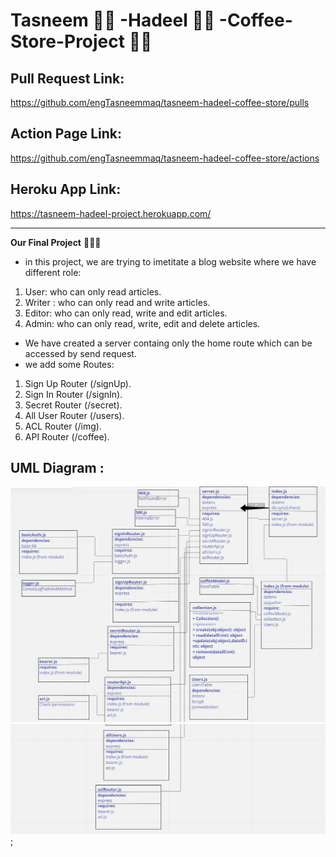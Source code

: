 # Tasneem 👩‍💻 -Hadeel 👩‍💻 -Coffee-Store-Project 👍🏻

## Pull Request Link:
https://github.com/engTasneemmaq/tasneem-hadeel-coffee-store/pulls

## Action Page Link:
https://github.com/engTasneemmaq/tasneem-hadeel-coffee-store/actions

## Heroku App Link:
https://tasneem-hadeel-project.herokuapp.com/

-----------------------------------
**Our Final Project** 👩🏻‍🔧
- in this project, we are trying to imetitate a blog website where we have different role:
1. User: who can only read articles.
2. Writer : who can only read and write articles.
3. Editor: who can only read, write and edit articles.
4. Admin: who can only read, write, edit and delete articles. 


* We have created a server containg only the home route which can be accessed by send request.
* we add some Routes:
1. Sign Up Router (/signUp).
2. Sign In Router (/signIn).
3. Secret Router (/secret).
4. All User Router (/users).
5. ACL Router (/img).
6. API Router (/coffee).

## UML Diagram :
![uml](./assest/WhatsApp%20Image%202022-06-20%20at%201.24.10%20PM.jpeg)
![uml](./assest/WhatsApp%20Image%202022-06-20%20at%201.24.10%20PM%20(1).jpeg);
